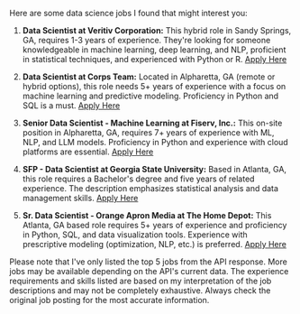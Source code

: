 Here are some data science jobs I found that might interest you:

1. **Data Scientist at Veritiv Corporation:**  This hybrid role in Sandy Springs, GA, requires 1-3 years of experience.  They're looking for someone knowledgeable in machine learning, deep learning, and NLP, proficient in statistical techniques, and experienced with Python or R.  [Apply Here](https://builtin.com/job/data-scientist/4721489?utm_campaign=google_jobs_apply&utm_source=google_jobs_apply&utm_medium=organic)

2. **Data Scientist at Corps Team:** Located in Alpharetta, GA (remote or hybrid options), this role needs 5+ years of experience with a focus on machine learning and predictive modeling.  Proficiency in Python and SQL is a must.  [Apply Here](https://www.linkedin.com/jobs/view/data-scientist-local-to-ga-only-no-c2c-no-sponsorship-at-corps-team-4206859806?utm_campaign=google_jobs_apply&utm_source=google_jobs_apply&utm_medium=organic)

3. **Senior Data Scientist - Machine Learning at Fiserv, Inc.:** This on-site position in Alpharetta, GA, requires 7+ years of experience with ML, NLP, and LLM models.  Proficiency in Python and experience with cloud platforms are essential. [Apply Here](https://www.indeed.com/viewjob?jk=80c333942b538b8c&utm_campaign=google_jobs_apply&utm_source=google_jobs_apply&utm_medium=organic)

4. **SFP - Data Scientist at Georgia State University:** Based in Atlanta, GA, this role requires a Bachelor's degree and five years of related experience.  The description emphasizes statistical analysis and data management skills. [Apply Here](https://jobs.chronicle.com/job/37814345/sfp-data-scientist/?utm_campaign=google_jobs_apply&utm_source=google_jobs_apply&utm_medium=organic)

5. **Sr. Data Scientist - Orange Apron Media at The Home Depot:** This Atlanta, GA based role requires 5+ years of experience and proficiency in Python, SQL, and data visualization tools.  Experience with prescriptive modeling (optimization, NLP, etc.) is preferred. [Apply Here](https://careers.homedepot.com/job/21858786/sr-data-scientist-orange-apron-media-atlanta-ga?utm_campaign=google_jobs_apply&utm_source=google_jobs_apply&utm_medium=organic)


Please note that I've only listed the top 5 jobs from the API response.  More jobs may be available depending on the API's current data.  The experience requirements and skills listed are based on my interpretation of the job descriptions and may not be completely exhaustive.  Always check the original job posting for the most accurate information.